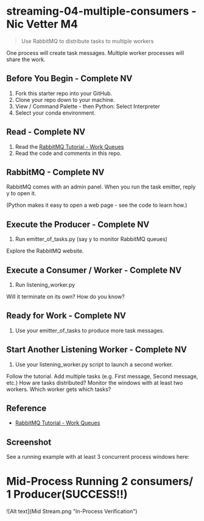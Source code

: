 # streaming-04-multiple-consumers - Nic Vetter M4

> Use RabbitMQ to distribute tasks to multiple workers

One process will create task messages. Multiple worker processes will share the work. 


## Before You Begin - Complete NV

1. Fork this starter repo into your GitHub.
1. Clone your repo down to your machine.
1. View / Command Palette - then Python: Select Interpreter
1. Select your conda environment. 

## Read - Complete NV

1. Read the [RabbitMQ Tutorial - Work Queues](https://www.rabbitmq.com/tutorials/tutorial-two-python.html)
1. Read the code and comments in this repo.

## RabbitMQ - Complete NV

RabbitMQ comes with an admin panel. When you run the task emitter, reply y to open it. 

(Python makes it easy to open a web page - see the code to learn how.)

## Execute the Producer - Complete NV

1. Run emitter_of_tasks.py (say y to monitor RabbitMQ queues)

Explore the RabbitMQ website.

## Execute a Consumer / Worker - Complete NV

1. Run listening_worker.py

Will it terminate on its own? How do you know? 

## Ready for Work - Complete NV

1. Use your emitter_of_tasks to produce more task messages.

## Start Another Listening Worker - Complete NV

1. Use your listening_worker.py script to launch a second worker. 

Follow the tutorial. 
Add multiple tasks (e.g. First message, Second message, etc.)
How are tasks distributed? 
Monitor the windows with at least two workers. 
Which worker gets which tasks?


## Reference

- [RabbitMQ Tutorial - Work Queues](https://www.rabbitmq.com/tutorials/tutorial-two-python.html)


## Screenshot

See a running example with at least 3 concurrent process windows here:

# Mid-Process Running 2 consumers/ 1 Producer(SUCCESS!!)

![Alt text](Mid Stream.png "In-Process Verification")
